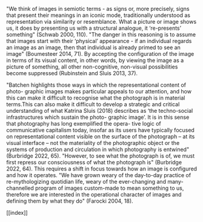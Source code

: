 "We think of images in semiotic terms - as signs or, more precisely, signs that present their meanings in an iconic mode, traditionally understood as representation via similarity or resem­blance. What a picture or image shows us, it does by presenting us with a structural analogue, it ‘re-presents’ something" (Schwab 2000, 110). "The danger in this reasoning is to assume that images start with their ‘physical’ appearance - if an individual regards an image as an image, then that individual is already primed to see an image" (Boumesteer 2014, 71). By accepting the configuration of the image in terms of its visual content, in other words, by viewing the image as a picture of something, all other non-cognitive, non-visual possibilities become suppressed (Rubinstein and Sluis 2013, 37). 

"Batchen highlights those ways in which the representational content of photo- graphic images makes particular appeals to our attention, and how this can make it difficult to recognise what the photograph is in material terms.This can also make it difficult to develop a strategic and critical understanding of what Katrina Sluis (2018) describes as ‘the techno-social infrastructures which sustain the photo- graphic image’. It is in this sense that photography has long exemplified the opera- tive logic of communicative capitalism today, insofar as its users have typically focused on representational content visible on the surface of the photograph – at its visual interface – not the materiality of the photographic object or the systems of production and circulation in which photography is entwined" (Burbridge 2022, 65). "However, to see what the photograph is of, we must first repress our consciousness of what the photograph is" (Burbridge 2022, 64). This requires a shift in focus towards how an image is configured and how it operates. "We have grown weary of the day-to-day practice of re-mythologizing quotidian life, weary of the ever-changing and many-channelled program of images custom-made to mean something to us, therefore we are interested in the operational character of images and defining them by what they do" (Farocki 2004, 18).


[[index]]